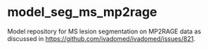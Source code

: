# model_seg_ms_mp2rage

Model repository for MS lesion segmentation on MP2RAGE data as discussed in https://github.com/ivadomed/ivadomed/issues/821.

